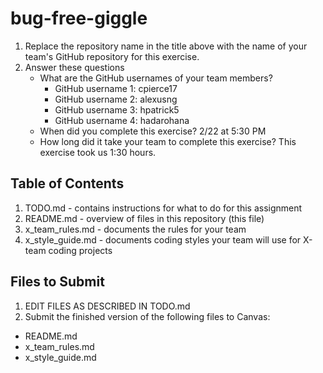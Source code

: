 # bug-free-giggle

1. Replace the repository name in the title above with the name of your team's GitHub repository for this exercise.
2. Answer these questions
   * What are the GitHub usernames of your team members?
       * GitHub username 1: cpierce17
       * GitHub username 2: alexusng
       * GitHub username 3: hpatrick5
       * GitHub username 4: hadarohana
   * When did you complete this exercise? 2/22 at 5:30 PM
   * How long did it take your team to complete this exercise? 
     This exercise took us 1:30 hours. 
## Table of Contents

1. TODO.md - contains instructions for what to do for this assignment
2. README.md - overview of files in this repository (this file)
3. x_team_rules.md - documents the rules for your team
4. x_style_guide.md - documents coding styles your team will use for X-team coding projects

## Files to Submit

1. EDIT FILES AS DESCRIBED IN TODO.md
2. Submit the finished version of the following files to Canvas:

* README.md
* x_team_rules.md
* x_style_guide.md
